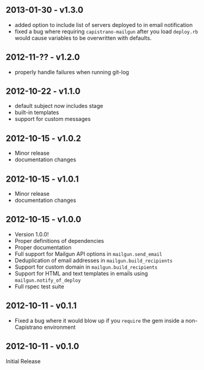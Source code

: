 ## 2013-01-30 - v1.3.0
 * added option to include list of servers deployed to in email notification
 * fixed a bug where requiring `capistrano-mailgun` after you load `deploy.rb` would cause variables to be overwritten with defaults.

## 2012-11-?? - v1.2.0
 * properly handle failures when running git-log

## 2012-10-22 - v1.1.0
 * default subject now includes stage
 * built-in templates
 * support for custom messages

## 2012-10-15 - v1.0.2
 * Minor release
 * documentation changes

## 2012-10-15 - v1.0.1
 * Minor release
 * documentation changes

## 2012-10-15 - v1.0.0
 * Version 1.0.0!
 * Proper definitions of dependencies
 * Proper documentation
 * Full support for Mailgun API options in `mailgun.send_email`
 * Deduplication of email addresses in `mailgun.build_recipients`
 * Support for custom domain in `mailgun.build_recipients`
 * Support for HTML and text templates in emails using `mailgun.notify_of_deploy`
 * Full rspec test suite

## 2012-10-11 - v0.1.1

 * Fixed a bug where it would blow up if you `require` the gem inside a non-Capistrano environment

## 2012-10-11 - v0.1.0

Initial Release
